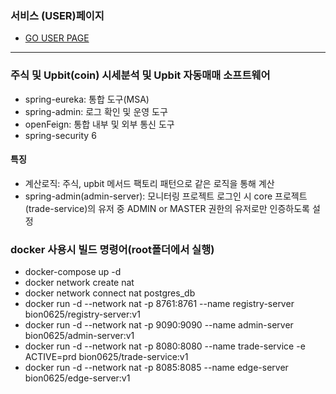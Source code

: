 ### 서비스 (USER)페이지
- [GO USER PAGE](http://lietzsche.iptime.org/)

---

### 주식 및 Upbit(coin) 시세분석 및 Upbit 자동매매 소프트웨어
- spring-eureka: 통합 도구(MSA)
- spring-admin: 로그 확인 및 운영 도구
- openFeign: 통합 내부 및 외부 통신 도구
- spring-security 6

#### 특징
- 계산로직: 주식, upbit 메서드 팩토리 패턴으로 같은 로직을 통해 계산
- spring-admin(admin-server): 모니터링 프로젝트 로그인 시 core 프로젝트(trade-service)의 유저 중 ADMIN or MASTER 권한의 유저로만 인증하도록 설정

### docker 사용시 빌드 명령어(root폴더에서 실행)
- docker-compose up -d
- docker network create nat
- docker network connect nat postgres_db
- docker run -d --network nat -p 8761:8761 --name registry-server bion0625/registry-server:v1
- docker run -d --network nat -p 9090:9090 --name admin-server bion0625/admin-server:v1
- docker run -d --network nat -p 8080:8080 --name trade-service -e ACTIVE=prd bion0625/trade-service:v1
- docker run -d --network nat -p 8085:8085 --name edge-server bion0625/edge-server:v1
